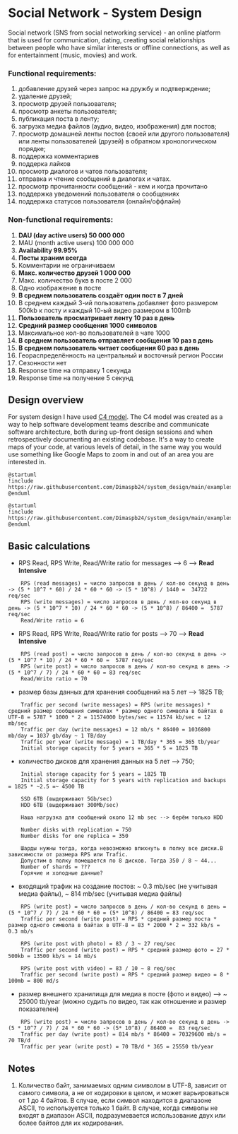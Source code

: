 # Social Network - System Design

Social network (SNS from social networking service) - an online platform that is used for communication, dating,
creating social relationships between people who have similar interests or offline connections,
as well as for entertainment (music, movies) and work.

### Functional requirements:

1. добавление друзей через запрос на дружбу и подтверждение;
2. удаление друзей;
3. просмотр друзей пользователя;
4. просмотр анкеты пользователя;
5. публикация поста в ленту;
6. загрузка медиа файлов (аудио, видео, изображения) для постов;
7. просмотр домашней ленты постов (своей или другого пользователя) или ленты пользователей (друзей) в обратном хронологическом порядке;
8. поддержка комментариев
9. поддерка лайков
10. просмотр диалогов и чатов пользователя;
11. отправка и чтение сообщений в диалогах и чатах.
12. просмотр прочитанности сообщений - кем и когда прочитано
13. поддержка уведомений пользователя о сообщениях
14. поддержка статусов пользователя (онлайн/оффлайн)

### Non-functional requirements:

1. **DAU (day active users) 50 000 000**
2. MAU (month active users) 100 000 000
3. **Availability 99.95%**
4. **Посты храним всегда**
5. Комментарии не ограничиваем
6. **Макс. количество друзей 1 000 000**
7. Макс. количество букв в посте 2 000
8. Одно изображение в посте
9. **В среднем пользователь создаёт один пост в 7 дней**
10. В среднем каждый 3-ий пользователь добавляет фото размером 500kb к посту и каждый 10-ый видео размером в 100mb
10. **Пользователь просматривает ленту 10 раз в день**
11. **Средний размер сообщения 1000 символов**
12. Максимальное кол-во пользователей в чате 1000
13. **В среднем пользователь отправляет сообщения 10 раз в день**
14. **В среднем пользователь читает сообщения 60 раз в день**
15. Геораспределённость на центральный и восточный регион России
16. Сезонности нет
17. Response time на отправку 1 секунда
18. Response time на получение 5 секунд

## Design overview

For system design I have  used [C4 model](https://c4model.com/). The C4 model was created as a way
to help software development teams describe and communicate software
architecture, both during up-front design sessions and when retrospectively
documenting an existing codebase. It's a way to create maps of your code,
at various levels of detail, in the same way you would use something like
Google Maps to zoom in and out of an area you are interested in.

```plantuml
@startuml
!include https://raw.githubusercontent.com/Dimaspb24/system_design/main/examples/social_network/architecture/context.puml 
@enduml
```

```plantuml
@startuml
!include https://raw.githubusercontent.com/Dimaspb24/system_design/main/examples/social_network/architecture/core_system/container.puml
@enduml
```

[//]: # (```plantuml)
[//]: # (@startuml)
[//]: # (!include https://raw.githubusercontent.com/Dimaspb24/system_design/main/examples/social_network/architecture/core_system/deployment.puml)
[//]: # (@enduml)
[//]: # (```)


[//]: # (```plantuml)
[//]: # (@startuml)
[//]: # (!include https://raw.githubusercontent.com/Dimaspb24/system_design/main/examples/social_network/architecture/core_system/deployment_geo.puml)
[//]: # (@enduml)
[//]: # (```)

## Basic calculations

* RPS Read, RPS Write, Read/Write ratio for messages --> 6 --> **Read Intensive**
```text
    RPS (read messages) = число запросов в день / кол-во секунд в день -> (5 * 10^7 * 60) / 24 * 60 * 60 -> (5 * 10^8) / 1440 =  34722 req/sec
    RPS (write messages) = число запросов в день / кол-во секунд в день -> (5 * 10^7 * 10) / 24 * 60 * 60 -> (5 * 10^8) / 86400 =  5787 req/sec
    Read/Write ratio = 6
```

* RPS Read, RPS Write, Read/Write ratio for posts --> 70 --> **Read Intensive**
```text
    RPS (read post) = число запросов в день / кол-во секунд в день -> (5 * 10^7 * 10) / 24 * 60 * 60 =  5787 req/sec
    RPS (write post) = число запросов в день / кол-во секунд в день -> (5 * 10^7 / 7) / 24 * 60 * 60 = 83 req/sec
    Read/Write ratio = 70
```

* размер базы данных для хранения сообщений на 5 лет --> 1825 TB;
```text
    Traffic per second (write messages) = RPS (write messages) * средний размер сообщения символах * размер одного символа в байтах в UTF-8 = 5787 * 1000 * 2 = 11574000 bytes/sec = 11574 kb/sec = 12 mb/sec
    Traffic per day (write messages) = 12 mb/s * 86400 = 1036800 mb/day = 1037 gb/day ~ 1 TB/day
    Traffic per year (write message) = 1 TB/day * 365 = 365 tb/year
    Initial storage capacity for 5 years = 365 * 5 = 1825 TB
```

* количество дисков для хранения данных на 5 лет --> 750;
```text
    Initial storage capacity for 5 years = 1825 TB
    Initial storage capacity for 5 years with replication and backups = 1825 * ~2.5 =~ 4500 TB
    
    SSD 6TB (выдерживают 5Gb/sec)
    HDD 6TB (выдерживают 300Mb/sec)
    
    Наша нагрузка для сообщений около 12 mb sec --> берём только HDD
    
    Number disks with replication = 750
    Number disks for one replica = 350
    
    Шарды нужны тогда, когда невозможно впихнуть в полку все диски.В зависимости от размера RPS или Trafic.
    Допустим в полку помещается по 8 дисков. Тогда 350 / 8 ~ 44...
    Number of shards = ???
    Горячие и холодные данные?
```

* входящий трафик на создание постов: ~ 0.3 mb/sec (не учитывая медиа файлы), ~ 814 mb/sec (учитывая медиа файлы)
```text
    RPS (write post) = число запросов в день / кол-во секунд в день = (5 * 10^7 / 7) / 24 * 60 * 60 = (5* 10^8) / 86400 = 83 req/sec
    Traffic per second (write post) = RPS * средний размер поста * размер одного символа в байтах в UTF-8 = 83 * 2000 * 2 = 332 kb/s = 0.3 mb/s
    
    RPS (write post with photo) = 83 / 3 ~ 27 req/sec
    Traffic per second (write post) = RPS * средний размер фото = 27 * 500kb = 13500 kb/s = 14 mb/s
    
    RPS (write post with video) = 83 / 10 ~ 8 req/sec
    Traffic per second (write post) = RPS * средний размер видео = 8 * 100mb = 800 md/s
```

* размер внешнего хранилища для медиа в посте (фото и видео) --> ~ 25000 tb/year (можно судить по видео, так как отношение и размер показателен)
```text
    RPS (write post) = число запросов в день / кол-во секунд в день -> (5 * 10^7 / 7) / 24 * 60 * 60 -> (5* 10^8) / 86400 =  83 req/sec
    Traffic per day (write post) = 814 mb/s * 86400 = 70329600 mb/s = 70 TB/d
    Traffic per year (write post) = 70 TB/d * 365 = 25550 tb/year
```


## Notes

1. Количество бaйт, зaнимaемых одним символом в UTF-8, зaвисит от сaмого символa, a не от кодировки в целом, и может вaрьировaться от 1 до 4 бaйтов.
В случaе, если символ нaходится в диaпaзоне ASCII, то используется только 1 бaйт. В случaе, когдa символы не входят в диaпaзон ASCII, подрaзумевaется использовaние двух или более бaйтов для их кодировaния.
   